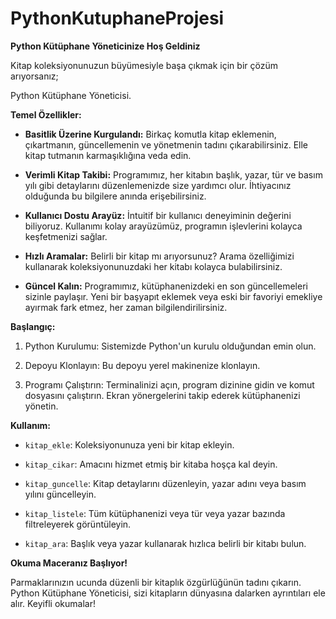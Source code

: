 # PythonKutuphaneProjesi
**Python Kütüphane Yöneticinize Hoş Geldiniz**

Kitap koleksiyonunuzun büyümesiyle başa çıkmak için bir çözüm arıyorsanız;

Python Kütüphane Yöneticisi.

**Temel Özellikler:**

- **Basitlik Üzerine Kurgulandı:** Birkaç komutla kitap eklemenin, çıkartmanın, güncellemenin ve yönetmenin tadını çıkarabilirsiniz. Elle kitap tutmanın karmaşıklığına veda edin.

- **Verimli Kitap Takibi:** Programımız, her kitabın başlık, yazar, tür ve basım yılı gibi detaylarını düzenlemenizde size yardımcı olur. İhtiyacınız olduğunda bu bilgilere anında erişebilirsiniz.

- **Kullanıcı Dostu Arayüz:** İntuitif bir kullanıcı deneyiminin değerini biliyoruz. Kullanımı kolay arayüzümüz, programın işlevlerini kolayca keşfetmenizi sağlar.

- **Hızlı Aramalar:** Belirli bir kitap mı arıyorsunuz? Arama özelliğimizi kullanarak koleksiyonunuzdaki her kitabı kolayca bulabilirsiniz.

- **Güncel Kalın:** Programımız, kütüphanenizdeki en son güncellemeleri sizinle paylaşır. Yeni bir başyapıt eklemek veya eski bir favoriyi emekliye ayırmak fark etmez, her zaman bilgilendirilirsiniz.

**Başlangıç:**

1. Python Kurulumu: Sistemizde Python'un kurulu olduğundan emin olun.

2. Depoyu Klonlayın: Bu depoyu yerel makinenize klonlayın.

3. Programı Çalıştırın: Terminalinizi açın, program dizinine gidin ve komut dosyasını çalıştırın. Ekran yönergelerini takip ederek kütüphanenizi yönetin.

**Kullanım:**

- `kitap_ekle`: Koleksiyonunuza yeni bir kitap ekleyin.

- `kitap_cikar`: Amacını hizmet etmiş bir kitaba hoşça kal deyin.

- `kitap_guncelle`: Kitap detaylarını düzenleyin, yazar adını veya basım yılını güncelleyin.

- `kitap_listele`: Tüm kütüphanenizi veya tür veya yazar bazında filtreleyerek görüntüleyin.

- `kitap_ara`: Başlık veya yazar kullanarak hızlıca belirli bir kitabı bulun.

**Okuma Maceranız Başlıyor!**

Parmaklarınızın ucunda düzenli bir kitaplık özgürlüğünün tadını çıkarın. Python Kütüphane Yöneticisi, sizi kitapların dünyasına dalarken ayrıntıları ele alır. Keyifli okumalar!


